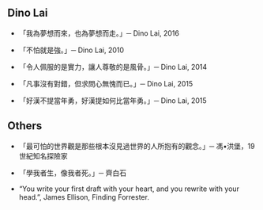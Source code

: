## Dino Lai

* 「我為夢想而來，也為夢想而走。」─ Dino Lai, 2016

* 「不怕就是強。」─ Dino Lai, 2010

* 「令人佩服的是實力，讓人尊敬的是風骨。」─ Dino Lai, 2014

* 「凡事沒有對錯，但求問心無愧而已。」─ Dino Lai, 2015

* 「好漢不提當年勇，好漢提如何比當年勇。」─ Dino Lai, 2015


## Others

* 「最可怕的世界觀是那些根本沒見過世界的人所抱有的觀念。」─ 馮•洪堡，19 世紀知名探險家

* 「學我者生，像我者死。」─ 齊白石

* “You write your first draft with your heart, and you rewrite with your head.”, James Ellison, Finding Forrester.